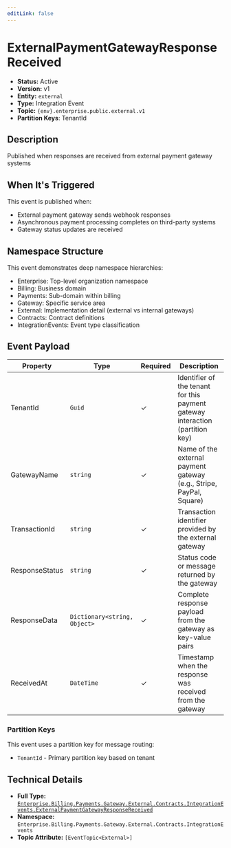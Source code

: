 ```yaml
---
editLink: false
---
```


# ExternalPaymentGatewayResponseReceived

- **Status:** Active
- **Version:** v1
- **Entity:** `external`
- **Type:** Integration Event
- **Topic:** `{env}.enterprise.public.external.v1`
- **Partition Keys**: TenantId

## Description

Published when responses are received from external payment gateway systems

## When It's Triggered

This event is published when:
- External payment gateway sends webhook responses
- Asynchronous payment processing completes on third-party systems
- Gateway status updates are received

## Namespace Structure

This event demonstrates deep namespace hierarchies:
- Enterprise: Top-level organization namespace
- Billing: Business domain
- Payments: Sub-domain within billing
- Gateway: Specific service area
- External: Implementation detail (external vs internal gateways)
- Contracts: Contract definitions
- IntegrationEvents: Event type classification

## Event Payload

| Property | Type | Required | Description |
| ----------------------------------------------------------------- | --------- | -------- | --------------------------------------------------------------------- |
| TenantId | `Guid` | ✓ | Identifier of the tenant for this payment gateway interaction (partition key) |
| GatewayName | `string` | ✓ | Name of the external payment gateway (e.g., Stripe, PayPal, Square) |
| TransactionId | `string` | ✓ | Transaction identifier provided by the external gateway |
| ResponseStatus | `string` | ✓ | Status code or message returned by the gateway |
| ResponseData | `Dictionary<string, Object>` | ✓ | Complete response payload from the gateway as key-value pairs |
| ReceivedAt | `DateTime` | ✓ | Timestamp when the response was received from the gateway |

### Partition Keys

This event uses a partition key for message routing:

- `TenantId` - Primary partition key based on tenant

## Technical Details

- **Full Type:** [`Enterprise.Billing.Payments.Gateway.External.Contracts.IntegrationEvents.ExternalPaymentGatewayResponseReceived`](https://[github.url.from.config.com]/Enterprise/Billing/Payments/Gateway/External/Contracts/IntegrationEvents/ExternalPaymentGatewayResponseReceived.cs)
- **Namespace:** `Enterprise.Billing.Payments.Gateway.External.Contracts.IntegrationEvents`
- **Topic Attribute:** `[EventTopic<External>]`